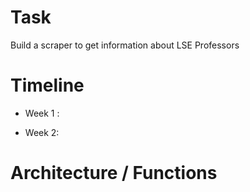 # Task

Build a scraper to get information about LSE Professors

# Timeline

+ Week 1 :

+ Week 2: 


# Architecture / Functions
